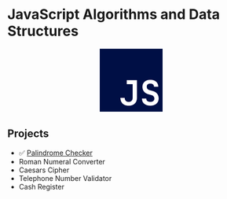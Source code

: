 # JavaScript Algorithms and Data Structures

<p align="center">
    <img src="assets/js-logo.png" />
</p>

## Projects
- ✅ [Palindrome Checker]("palindrome-checker/Readme.md")
- Roman Numeral Converter
- Caesars Cipher
- Telephone Number Validator
- Cash Register